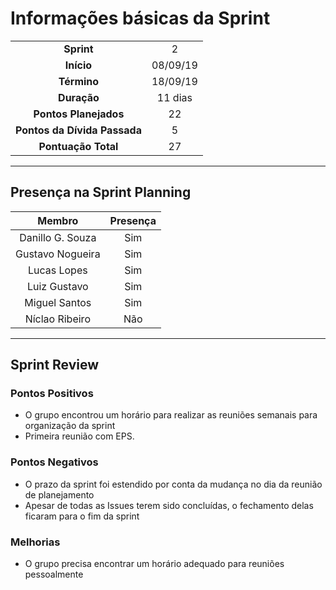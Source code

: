 # Informações básicas da Sprint
|||
|:---:|:---:|
|**Sprint**|2|
|**Início**|08/09/19|
|**Término**|18/09/19|
|**Duração**|11 dias|
|**Pontos Planejados**|22|
|**Pontos da Dívida Passada**|5|
|**Pontuação Total**|27|

---

## Presença na Sprint Planning

|Membro|Presença|
|:---:|:---:|
|Danillo G. Souza|Sim|
|Gustavo Nogueira|Sim|
|Lucas Lopes|Sim|
|Luiz Gustavo|Sim|
|Miguel Santos|Sim|
|Níclao Ribeiro|Não|

---
## Sprint Review
### Pontos Positivos
- O grupo encontrou um horário para realizar as reuniões semanais para organização da sprint
- Primeira reunião com EPS.
### Pontos Negativos
- O prazo da sprint foi estendido por conta da mudança no dia da reunião de planejamento
- Apesar de todas as Issues terem sido concluídas, o fechamento delas ficaram para o fim da sprint 
### Melhorias
- O grupo precisa encontrar um horário adequado para reuniões pessoalmente

